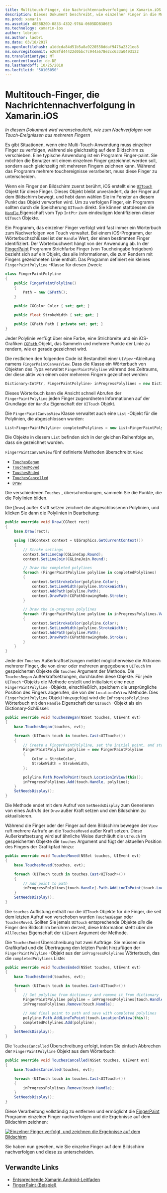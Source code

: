 ```yaml
---
title: Multitouch-Finger, die Nachrichtennachverfolgung in Xamarin.iOS
description: Dieses Dokument beschreibt, wie einzelner Finger in die Multitouch-Gesten in einer Xamarin.iOS-app nachverfolgt wird. Es basiert auf einer multitoucheingaben Beispiel-app.
ms.prod: xamarin
ms.assetid: 48E8B20D-0833-43D2-976A-0605DDB386E3
ms.technology: xamarin-ios
author: lobrien
ms.author: laobri
ms.date: 03/18/2017
ms.openlocfilehash: a1ddcda84d51b5a8a9220558ddaf9476a2321ee8
ms.sourcegitcommit: e268fd44422d0bbc7c944a678e2cc633a0493122
ms.translationtype: MT
ms.contentlocale: de-DE
ms.lasthandoff: 10/25/2018
ms.locfileid: "50105050"
---
```

# <a name="multi-touch-finger-tracking-in-xamarinios"></a>Multitouch-Finger, die Nachrichtennachverfolgung in Xamarin.iOS

_In diesem Dokument wird veranschaulicht, wie zum Nachverfolgen von Touch-Ereignissen aus mehreren Fingern_

Es gibt Situationen, wenn eine Multi-Touch-Anwendung muss einzelner Finger zu verfolgen, während sie gleichzeitig auf dem Bildschirm zu verschieben. Eine typische Anwendung ist ein Programm Finger-paint. Sie möchten die Benutzer mit einem einzelnen Finger gezeichnet werden soll, sondern auch gleichzeitig mit mehreren Fingern zeichnen kann. Während das Programm mehrere touchereignisse verarbeitet, muss diese Finger zu unterscheiden.

Wenn ein Finger den Bildschirm zuerst berührt, iOS erstellt eine [ `UITouch` ](https://developer.xamarin.com/api/type/UIKit.UITouch/) Objekt für diese Finger. Dieses Objekt bleibt unverändert, da der Finger auf dem Bildschirm bewegt, und hebt dann wählen Sie im Fenster an diesem Punkt das Objekt verworfen wird. Um zu verfolgen Finger, ein Programm sollten durch die Speicherung `UITouch` direkt. Sie können stattdessen die [ `Handle` ](https://developer.xamarin.com/api/property/Foundation.NSObject.Handle/) Eigenschaft vom Typ `IntPtr` zum eindeutigen Identifizieren dieser `UITouch` Objekte.

Ein Programm, das einzelner Finger verfolgt wird fast immer ein Wörterbuch zum Nachverfolgen von Touch verwaltet. Bei einem iOS-Programm, der Wörterbuchschlüssel ist der `Handle` Wert, der einen bestimmten Finger identifiziert. Der Wörterbuchwert hängt von der Anwendung ab. In der [FingerPaint](https://developer.xamarin.com/samples/monotouch/ApplicationFundamentals/FingerPaint) Programm Strichfarbe Finger (von Toucheingabe freigeben) bezieht sich auf ein Objekt, das alle Informationen, die zum Rendern mit Fingers gezeichneten Linie enthält. Das Programm definiert ein kleines `FingerPaintPolyline` -Klasse für diesen Zweck:

```csharp
class FingerPaintPolyline
{
    public FingerPaintPolyline()
    {
        Path = new CGPath();
    }

    public CGColor Color { set; get; }

    public float StrokeWidth { set; get; }

    public CGPath Path { private set; get; }
}
```

Jeder Polylinie verfügt über eine Farbe, eine Strichbreite und ein iOS-Grafiken [ `CGPath` ](https://developer.xamarin.com/api/type/CoreGraphics.CGPath/) Objekt, das Sammeln und mehrere Punkte der Linie zu rendern, wie er gerade gezeichnet wird.


Die restlichen den folgenden Code ist Bestandteil einer `UIView` -Ableitung namens `FingerPaintCanvasView`. Dass die Klasse ein Wörterbuch von Objekten des Typs verwaltet `FingerPaintPolyline` während des Zeitraums, der diese aktiv von einem oder mehreren Fingern gezeichnet werden:

```csharp
Dictionary<IntPtr, FingerPaintPolyline> inProgressPolylines = new Dictionary<IntPtr, FingerPaintPolyline>();
```

Dieses Wörterbuch kann die Ansicht schnell Abrufen der `FingerPaintPolyline` jeden Finger zugeordneten Informationen auf der Grundlage der `Handle` Eigenschaft der `UITouch` Objekt.

Die `FingerPaintCanvasView` Klasse verwaltet auch eine `List` -Objekt für die Polylinien, die abgeschlossen wurden:

```csharp
List<FingerPaintPolyline> completedPolylines = new List<FingerPaintPolyline>();
```

Die Objekte in diesem `List` befinden sich in der gleichen Reihenfolge an, dass sie gezeichnet wurden.

`FingerPaintCanvasView` fünf definierte Methoden überschreibt `View`:

- [`TouchesBegan`](https://developer.xamarin.com/api/member/UIKit.UIResponder.TouchesBegan/p/Foundation.NSSet/UIKit.UIEvent/)
- [`TouchesMoved`](https://developer.xamarin.com/api/member/UIKit.UIResponder.TouchesMoved/p/Foundation.NSSet/UIKit.UIEvent/)
- [`TouchesEnded`](https://developer.xamarin.com/api/member/UIKit.UIResponder.TouchesEnded/p/Foundation.NSSet/UIKit.UIEvent/)
- [`TouchesCancelled`](https://developer.xamarin.com/api/member/UIKit.UIResponder.TouchesCancelled/p/Foundation.NSSet/UIKit.UIEvent/)
- [`Draw`](https://developer.xamarin.com/api/member/UIKit.UIView.Draw/p/CoreGraphics.CGRect/)

Die verschiedenen `Touches` , überschreibungen, sammeln Sie die Punkte, die die Polylinien bilden.

Die [`Draw`] außer Kraft setzen zeichnet die abgeschlossenen Polylinien, und klicken Sie dann die Polylinien in Bearbeitung:

```csharp
public override void Draw(CGRect rect)
{
    base.Draw(rect);

    using (CGContext context = UIGraphics.GetCurrentContext())
    {
        // Stroke settings
        context.SetLineCap(CGLineCap.Round);
        context.SetLineJoin(CGLineJoin.Round);

        // Draw the completed polylines
        foreach (FingerPaintPolyline polyline in completedPolylines)
        {
            context.SetStrokeColor(polyline.Color);
            context.SetLineWidth(polyline.StrokeWidth);
            context.AddPath(polyline.Path);
            context.DrawPath(CGPathDrawingMode.Stroke);
        }

        // Draw the in-progress polylines
        foreach (FingerPaintPolyline polyline in inProgressPolylines.Values)
        {
            context.SetStrokeColor(polyline.Color);
            context.SetLineWidth(polyline.StrokeWidth);
            context.AddPath(polyline.Path);
            context.DrawPath(CGPathDrawingMode.Stroke);
        }
    }
}
```

Jede der `Touches` Außerkraftsetzungen meldet möglicherweise die Aktionen mehrerer Finger, die von einer oder mehreren angegebenen `UITouch` im gespeicherten Objekte die `touches` Argument der Methode. Die `TouchesBegan` Außerkraftsetzungen, durchlaufen diese Objekte. Für jede `UITouch` -Objekts die Methode erstellt und initialisiert eine neue `FingerPaintPolyline` -Objekts, einschließlich, speichern die ursprüngliche Position des Fingers abgerufen, die von der `LocationInView` Methode. Dies `FingerPaintPolyline` Objekt hinzugefügt wird die `InProgressPolylines` Wörterbuch mit den `Handle` Eigenschaft der `UITouch` -Objekt als ein Dictionary-Schlüssel:

```csharp
public override void TouchesBegan(NSSet touches, UIEvent evt)
{
    base.TouchesBegan(touches, evt);

    foreach (UITouch touch in touches.Cast<UITouch>())
    {
        // Create a FingerPaintPolyline, set the initial point, and store it
        FingerPaintPolyline polyline = new FingerPaintPolyline
        {
            Color = StrokeColor,
            StrokeWidth = StrokeWidth,
        };

        polyline.Path.MoveToPoint(touch.LocationInView(this));
        inProgressPolylines.Add(touch.Handle, polyline);
    }
    SetNeedsDisplay();
}
```

Die Methode endet mit dem Aufruf von `SetNeedsDisplay` zum Generieren von eines Aufrufs der `Draw` außer Kraft setzen und den Bildschirm zu aktualisieren.

Während die Finger oder der Finger auf dem Bildschirm bewegen der `View` ruft mehrere Aufrufe an die `TouchesMoved` außer Kraft setzen. Diese Außerkraftsetzung wird auf ähnliche Weise durchläuft die `UITouch` im gespeicherten Objekte die `touches` Argument und fügt der aktuellen Position des Fingers der Grafikpfad hinzu:

```csharp
public override void TouchesMoved(NSSet touches, UIEvent evt)
{
    base.TouchesMoved(touches, evt);

    foreach (UITouch touch in touches.Cast<UITouch>())
    {
        // Add point to path
        inProgressPolylines[touch.Handle].Path.AddLineToPoint(touch.LocationInView(this));
    }
    SetNeedsDisplay();
}
```

Die `touches` Auflistung enthält nur die `UITouch` Objekte für die Finger, die seit dem letzten Aufruf von verschoben wurden `TouchesBegan` oder `TouchesMoved`. Sollten Sie jemals `UITouch` entsprechende Objekte *alle* die Finger den Bildschirm berühren derzeit, diese Information steht über die `AllTouches` Eigenschaft der `UIEvent` Argument der Methode.

Die `TouchesEnded` Überschreibung hat zwei Aufträge. Sie müssen die Grafikpfad und die Übertragung den letzten Punkt hinzufügen der `FingerPaintPolyline` -Objekt aus der `inProgressPolylines` Wörterbuch, das die `completedPolylines` Liste:

```csharp
public override void TouchesEnded(NSSet touches, UIEvent evt)
{
    base.TouchesEnded(touches, evt);

    foreach (UITouch touch in touches.Cast<UITouch>())
    {
        // Get polyline from dictionary and remove it from dictionary
        FingerPaintPolyline polyline = inProgressPolylines[touch.Handle];
        inProgressPolylines.Remove(touch.Handle);

        // Add final point to path and save with completed polylines
        polyline.Path.AddLineToPoint(touch.LocationInView(this));
        completedPolylines.Add(polyline);
    }
    SetNeedsDisplay();
}
```

Die `TouchesCancelled` Überschreibung erfolgt, indem Sie einfach Abbrechen der `FingerPaintPolyline` Objekt aus dem Wörterbuch:

```csharp
public override void TouchesCancelled(NSSet touches, UIEvent evt)
{
    base.TouchesCancelled(touches, evt);

    foreach (UITouch touch in touches.Cast<UITouch>())
    {
        inProgressPolylines.Remove(touch.Handle);
    }
    SetNeedsDisplay();
}
```

Diese Verarbeitung vollständig zu entfernen und ermöglicht die [FingerPaint](https://developer.xamarin.com/samples/monotouch/ApplicationFundamentals/FingerPaint) Programm einzelner Finger nachverfolgen und die Ergebnisse auf dem Bildschirm zeichnen:

[![](touch-tracking-images/image01.png "Einzelner Finger verfolgt, und zeichnen die Ergebnisse auf dem Bildschirm")](touch-tracking-images/image01.png#lightbox)

Sie haben nun gesehen, wie Sie einzelne Finger auf dem Bildschirm nachverfolgen und diese zu unterscheiden.



## <a name="related-links"></a>Verwandte Links

- [Entsprechende Xamarin Android-Leitfaden](~/android/app-fundamentals/touch/touch-tracking.md)
- [FingerPaint (Beispiel)](https://developer.xamarin.com/samples/monotouch/ApplicationFundamentals/FingerPaint)
